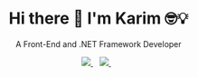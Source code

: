 <h1 align='center'>
  Hi there 👋 I'm Karim 🤓💡
</h1>

<p align='center'>
  A Front-End and .NET Framework Developer
</p>

<p align='center'>
  
  <a href="https://www.linkedin.com/in/karim-mamdouh-084b25141/">
    <img src="https://img.shields.io/badge/linkedin-%230077B5.svg?&style=for-the-badge&logo=linkedin&logoColor=white" />
  </a>&nbsp;&nbsp;
  <a href="karim.mamdouh.594@gmail.com">
    <img src="https://img.shields.io/badge/Gmail-D14836?style=for-the-badge&logo=gmail&logoColor=white" />        
  </a>&nbsp;&nbsp;
  
</p>
